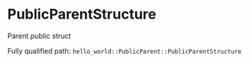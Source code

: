 # PublicParentStructure

Parent public struct


Fully qualified path: `hello_world::PublicParent::PublicParentStructure`

